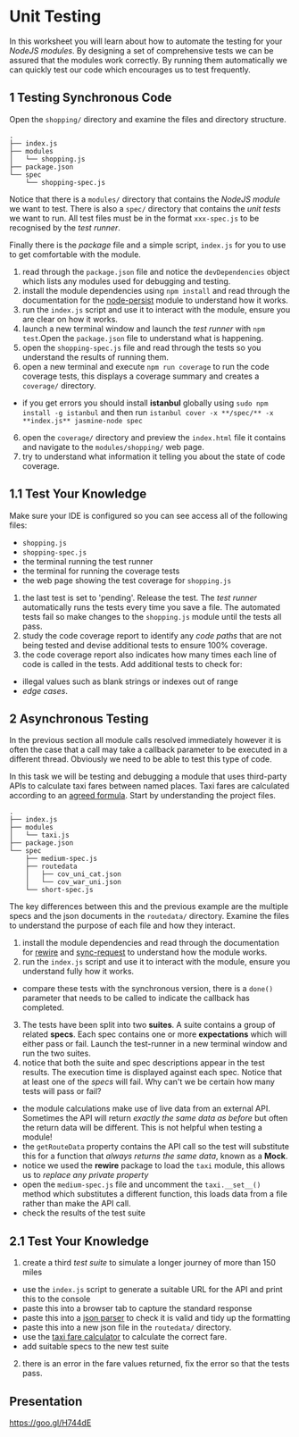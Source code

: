 
# Unit Testing

In this worksheet you will learn about how to automate the testing for your _NodeJS modules_. By designing a set of comprehensive tests we can be assured that the modules work correctly. By running them automatically we can quickly test our code which encourages us to test frequently.

## 1 Testing Synchronous Code

Open the `shopping/` directory and examine the files and directory structure.
```
.
├── index.js
├── modules
│   └── shopping.js
├── package.json
└── spec
    └── shopping-spec.js
```
Notice that there is a `modules/` directory that contains the _NodeJS module_ we want to test. There is also a `spec/` directory that contains the _unit tests_ we want to run. All test files must be in the format `xxx-spec.js` to be recognised by the _test runner_.

Finally there is the _package_ file and a simple script, `index.js` for you to use to get comfortable with the module.

1. read through the `package.json` file and notice the `devDependencies` object which lists any modules used for debugging and testing.
2. install the module dependencies using `npm install` and read through the documentation for the [node-persist](https://www.npmjs.com/package/node-persist) module to understand how it works.
2. run the `index.js` script and use it to interact with the module, ensure you are clear on how it works.
3. launch a new terminal window and launch the _test runner_ with `npm test`.Open the `package.json` file to understand what is happening.
4. open the `shopping-spec.js` file and read through the tests so you understand the results of running them.
5. open a new terminal and execute `npm run coverage` to run the code coverage tests, this displays a coverage summary and creates a `coverage/` directory.
  - if you get errors you should install **istanbul** globally using `sudo npm install -g istanbul` and then run `istanbul cover -x **/spec/** -x **index.js** jasmine-node spec`
6. open the `coverage/` directory and preview the `index.html` file it contains and navigate to the  `modules/shopping/` web page.
7. try to understand what information it telling you about the state of code coverage.

## 1.1 Test Your Knowledge

Make sure your IDE is configured so you can see access all of the following files:

- `shopping.js`
- `shopping-spec.js`
- the terminal running the test runner
- the terminal for running the coverage tests
- the web page showing the test coverage for `shopping.js`

1. the last test is set to 'pending'. Release the test. The _test runner_ automatically runs the tests every time you save a file. The automated tests fail so make changes to the `shopping.js` module until the tests all pass.
2. study the code coverage report to identify any _code paths_ that are not being tested and devise additional tests to ensure 100% coverage.
3. the code coverage report also indicates how many times each line of code is called in the tests. Add additional tests to check for:
  - illegal values such as blank strings or indexes out of range
  - _edge cases_.

## 2 Asynchronous Testing

In the previous section all module calls resolved immediately however it is often the case that a call may take a callback parameter to be executed in a different thread. Obviously we need to be able to test this type of code.

In this task we will be testing and debugging a module that uses third-party APIs to calculate taxi fares between named places. Taxi fares are calculated according to an [agreed formula](https://yourtaximeter.com/local-authorities/view/london-black-cabs). Start by understanding the project files.
```
.
├── index.js
├── modules
│   └── taxi.js
├── package.json
└── spec
    ├── medium-spec.js
    ├── routedata
    │   ├── cov_uni_cat.json
    │   └── cov_war_uni.json  
    └── short-spec.js
```
The key differences between this and the previous example are the multiple specs and the json documents in the `routedata/` directory. Examine the files to understand the purpose of each file and how they interact.

1. install the module dependencies and read through the documentation for [rewire](https://www.npmjs.com/package/rewire) and [sync-request](https://www.npmjs.com/package/sync-request) to understand how the module works.
2. run the `index.js` script and use it to interact with the module, ensure you understand fully how it works.
  - compare these tests with the synchronous version, there is a `done()` parameter that needs to be called to indicate the callback has completed.
3. The tests have been split into two **suites**. A suite contains a group of related **specs**. Each spec contains one or more **expectations** which will either pass or fail. Launch the test-runner in a new terminal window and run the two suites.
4. notice that both the suite and spec descriptions appear in the test results. The execution time is displayed against each spec. Notice that at least one of the _specs_ will fail. Why can't we be certain how many tests will pass or fail?
  - the module calculations make use of live data from an external API. Sometimes the API will return _exactly the same data as before_ but often the return data will be different. This is not helpful when testing a module!
  - the `getRouteData` property contains the API call so the test will substitute this for a function that _always returns the same data_, known as a **Mock**.
  - notice we used the **rewire** package to load the `taxi` module, this allows us to _replace any private property_
  - open the `medium-spec.js` file and uncomment the `taxi.__set__()` method which substitutes a different function, this loads data from a file rather than make the API call.
  - check the results of the test suite

## 2.1 Test Your Knowledge

1. create a third _test suite_ to simulate a longer journey of more than 150 miles
  - use the `index.js` script to generate a suitable URL for the API and print this to the console
  - paste this into a browser tab to capture the standard response
  - paste this into a [json parser](http://jsonlint.com/) to check it is valid and tidy up the formatting
  - paste this into a new json file in the `routedata/` directory.
  - use the [taxi fare calculator](https://yourtaximeter.com/local-authorities/view/london-black-cabs) to calculate the correct fare.
  - add suitable specs to the new test suite
2. there is an error in the fare values returned, fix the error so that the tests pass.

## Presentation

https://goo.gl/H744dE
